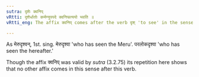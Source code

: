 ```yaml
---
sutra: दृशेः क्वनिप्
vRtti: दृशेर्धातोः कर्मण्युपपदे क्वनिप्प्रत्ययो भवति ॥
vRtti_eng: The affix क्वनिप् comes after the verb दृश् 'to see' in the sense of past time, when in composition with a word in the accusative case.

---
```

As मेरुदृश्वन्, 1st. sing. मेरुदृश्वा 'who has seen the Meru'. परलोकदृश्वा 'who has seen the hereafter.'

Though the affix क्वनिप् was valid by _sutra_ (3.2.75) its repetition here shows that no other affix comes in this sense after this verb.